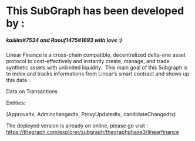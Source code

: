 # This SubGraph has been developed by :  
##### kaiiiim#7534 and Raouf1475#1693 with love :) 

Linear Finance is a cross-chain compatible, decentralized delta-one asset protocol to cost-effectively and instantly create, manage, and trade synthetic assets with unlimited liquidity.  This main goal of this Subgraph is to index and tracks informations from Linear’s smart contract and shows up this data : 

Data on Transactions

Entities:

(Approvaltx, Adminchangedtx, ProxyUpdatedtx, candidateChangedtx)


The deployed version is already on online, please go visit :  https://thegraph.com/explorer/subgraph/thegraphphase3/linearfinance
